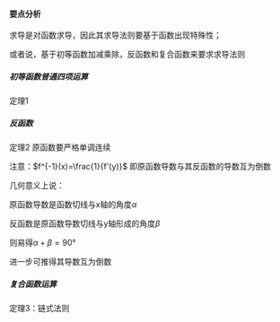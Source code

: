 #### 要点分析
求导是对函数求导，因此其求导法则要基于函数出现特殊性；

或者说，基于初等函数加减乘除，反函数和复合函数来要求求导法则

##### 初等函数普通四项运算
定理1
##### 反函数
定理2
原函数要严格单调连续

注意：$f^{-1}(x)=\frac{1}{f'(y)}$
即原函数导数与其反函数的导数互为倒数



几何意义上说：

原函数导数是函数切线与x轴的角度$\alpha$

反函数是原函数导数切线与y轴形成的角度$\beta$

则易得$\alpha+\beta=90°$

进一步可推得其导数互为倒数
##### 复合函数运算
定理3：链式法则